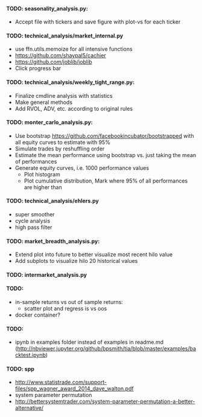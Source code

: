 #### TODO: seasonality_analysis.py:
* Accept file with tickers and save figure with plot-vs for each ticker


#### TODO: technical_analysis/market_internal.py
* use ffn.utils.memoize for all intensive functions
* https://github.com/shaypal5/cachier
* https://github.com/joblib/joblib
* Click progress bar


#### TODO: technical_analysis/weekly_tight_range.py:
* Finalize cmdline analysis with statistics
* Make general methods
* Add RVOL, ADV, etc. according to original rules


#### TODO: monter_carlo_analysis.py:
* Use bootstrap https://github.com/facebookincubator/bootstrapped with all equity curves to estimate with 95%
* Simulate trades by reshuffling order
* Estimate the mean performance using bootstrap vs. just taking the mean of performances
* Generate equity curves, i.e. 1000 performance values
    * Plot histogram
    * Plot cumulative distribution, Mark where 95% of all performances are higher than


#### TODO: technical_analysis/ehlers.py
* super smoother
* cycle analysis
* high pass filter


#### TODO: market_breadth_analysis.py:
* Extend plot into future to better visualize most recent hilo value
* Add subplots to visualize hilo 20 historical values


#### TODO: intermarket_analysis.py


#### TODO:
* in-sample returns vs out of sample returns:
    * scatter plot and regress is vs oos
* docker container?
   
#### TODO:
* ipynb in examples folder instead of examples in readme.md (http://nbviewer.jupyter.org/github/bpsmith/tia/blob/master/examples/backtest.ipynb)
  
   
#### TODO: spp
* http://www.statistrade.com/support-files/spp_wagner_award_2014_dave_walton.pdf
* system parameter permutation
* http://bettersystemtrader.com/system-parameter-permutation-a-better-alternative/

